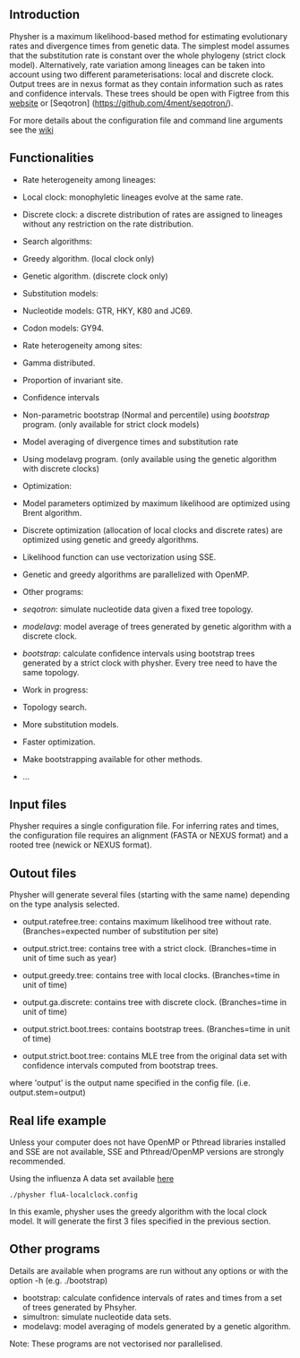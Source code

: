 Introduction
------------

Physher is a maximum likelihood-based method for estimating evolutionary rates and divergence times from genetic data. The simplest model assumes that the substitution rate is constant over the whole phylogeny (strict clock model). Alternatively, rate variation among lineages can be taken into account using two different parameterisations: local and discrete clock. Output trees are in nexus format as they contain information such as rates and confidence intervals. These trees should be open with Figtree from this [website](http://tree.bio.ed.ac.uk/software/figtree/) or [Seqotron] (https://github.com/4ment/seqotron/).

For more details about the configuration file and command line arguments see the [wiki](https://github.com/4ment/physher/wiki/Usage)


Functionalities
---------------

 * Rate heterogeneity among lineages:
  * Local clock: monophyletic lineages evolve at the same rate.
  * Discrete clock: a discrete distribution of rates are assigned to lineages without any restriction on the rate distribution.

 * Search algorithms:
  * Greedy algorithm. (local clock only)
  * Genetic algorithm. (discrete clock only)

 * Substitution models:
  * Nucleotide models: GTR, HKY, K80 and JC69.
  * Codon models: GY94.

 * Rate heterogeneity among sites:
  * Gamma distributed.
  * Proportion of invariant site.

 * Confidence intervals
  * Non-parametric bootstrap (Normal and percentile) using _bootstrap_ program. (only available for strict clock models)

 * Model averaging of divergence times and substitution rate
  * Using modelavg program. (only available using the genetic algorithm with discrete clocks)

 * Optimization:
  * Model parameters optimized by maximum likelihood are optimized using Brent algorithm.
  * Discrete optimization (allocation of local clocks and discrete rates) are optimized using genetic and greedy algorithms.
  * Likelihood function can use vectorization using SSE.
  * Genetic and greedy algorithms are parallelized with OpenMP.

 * Other programs:
  * _seqotron_: simulate nucleotide data given a fixed tree topology.
  * _modelavg_: model average of trees generated by genetic algorithm with a discrete clock.
  * _bootstrap_: calculate confidence intervals using bootstrap trees generated by a strict clock with physher. Every tree need to have the same topology.

 * Work in progress:
  * Topology search.
  * More substitution models.
  * Faster optimization.
  * Make bootstrapping available for other methods.
  * ...

Input files
-----------

Physher requires a single configuration file.
For inferring rates and times, the configuration file requires an alignment (FASTA or NEXUS format) and a rooted tree (newick or NEXUS format).

Outout files
------------

 Physher will generate several files (starting with the same name) depending on the type analysis selected.

 * output.ratefree.tree: contains maximum likelihood tree without rate. (Branches=expected number of substitution per site)

 * output.strict.tree: contains tree with a strict clock. (Branches=time in unit of time such as year)

 * output.greedy.tree: contains tree with local clocks. (Branches=time in unit of time)

 * output.ga.discrete: contains tree with discrete clock. (Branches=time in unit of time)

 * output.strict.boot.trees: contains bootstrap trees. (Branches=time in unit of time)

 * output.strict.boot.tree: contains MLE tree from the original data set with confidence intervals computed from bootstrap trees.

where 'output' is the output name specified in the config file. (i.e. output.stem=output)


Real life example
-----------------

Unless your computer does not have OpenMP or Pthread libraries installed and SSE are not available, SSE and Pthread/OpenMP versions are strongly recommended.

Using the influenza A data set available [here](https://drive.google.com/folderview?id=0B1fZePvFRVeBemNjUE4zZWdPVVU&usp=sharing/fluA.zip)

```
./physher fluA-localclock.config
````

In this examle, physher uses the greedy algorithm with the local clock model. It will generate the first 3 files specified in the previous section.


Other programs
--------------

Details are available when programs are run without any options or with the option -h (e.g. ./bootstrap)
 * bootstrap: calculate confidence intervals of rates and times from a set of trees generated by Phsyher.
 * simultron: simulate nucleotide data sets.
 * modelavg: model averaging of models generated by a genetic algorithm.

Note: These programs are not vectorised nor parallelised.
